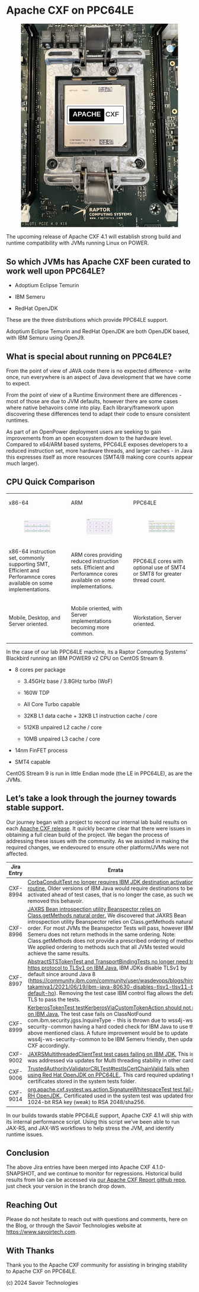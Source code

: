 # Apache CXF on PPC64LE

<figure>
<img src="./assets/images/raptor-computing-systems-blackbird-power.png"
alt="POWER" />
</figure>

The upcoming release of Apache CXF 4.1 will establish strong build and
runtime compatibility with JVMs running Linux on POWER.

## So which JVMs has Apache CXF been curated to work well upon PPC64LE?

- Adoptium Eclipse Temurin

- IBM Semeru

- RedHat OpenJDK

These are the three distributions which provide PPC64LE support.

Adoptium Eclipse Temurin and RedHat OpenJDK are both OpenJDK based, with
IBM Semuru using OpenJ9.

## What is special about running on PPC64LE?

From the point of view of JAVA code there is no expected difference -
write once, run everywhere is an aspect of Java development that we have
come to expect.

From the point of view of a Runtime Environment there are differences -
most of those are due to JVM defaults, however there are some cases
where native behavoirs come into play. Each library/framework upon
discovering these differences tend to adapt their code to ensure
consistent runtimes.

As part of an OpenPower deployment users are seeking to gain
improvements from an open ecosystem down to the hardware level. Compared
to x64/ARM based systems, PPC64LE exposes developers to a reduced
instruction set, more hardware threads, and larger caches - in Java this
expresses itself as more resources (SMT4/8 making core counts appear
much larger).

## CPU Quick Comparison

<table>
<colgroup>
<col style="width: 33%" />
<col style="width: 33%" />
<col style="width: 33%" />
</colgroup>
<tbody>
<tr>
<td style="text-align: left;"><p>x86-64</p></td>
<td style="text-align: left;"><p>ARM</p></td>
<td style="text-align: left;"><p>PPC64LE</p></td>
</tr>
<tr>
<td style="text-align: left;"><figure>
<img src="./assets/images/x64.png" alt="x64" />
</figure></td>
<td style="text-align: left;"><figure>
<img src="./assets/images/arm.png" alt="arm" />
</figure></td>
<td style="text-align: left;"><figure>
<img src="./assets/images/power.png" alt="power" />
</figure></td>
</tr>
<tr>
<td style="text-align: left;"><p>x86-64 instruction set, commonly
supporting SMT, Efficient and Perforamnce cores available on some
implementations.</p></td>
<td style="text-align: left;"><p>ARM cores providing reduced instruction
sets. Efficient and Perforamnce cores available on some
implementations.</p></td>
<td style="text-align: left;"><p>PPC64LE cores with optional use of SMT4
or SMT8 for greater thread count.</p></td>
</tr>
<tr>
<td style="text-align: left;"><p>Mobile, Desktop, and Server
oriented.</p></td>
<td style="text-align: left;"><p>Mobile oriented, with Server
implementations becoming more common.</p></td>
<td style="text-align: left;"><p>Workstation, Server oriented.</p></td>
</tr>
</tbody>
</table>

In the case of our lab PPC64LE machine, its a Raptor Computing Systems'
Blackbird running an IBM POWER9 v2 CPU on CentOS Stream 9.

- 8 cores per package

  - 3.45GHz base / 3.8GHz turbo (WoF)

  - 160W TDP

  - All Core Turbo capable

  - 32KB L1 data cache + 32KB L1 instruction cache / core

  - 512KB unpaired L2 cache / core

  - 10MB unpaired L3 cache / core

- 14nm FinFET process

- SMT4 capable

CentOS Stream 9 is run in little Endian mode (the LE in PPC64LE), as are
the JVMs.

## Let’s take a look through the journey towards stable support.

Our journey began with a project to record our internal lab build
results on each [Apache CXF
release](https://github.com/savoirtech/apache-cxf-report). It quickly
became clear that there were issues in obtaining a full clean build of
the project. We began the process of addressing these issues with the
community. As we assisted in making the required changes, we endevoured
to ensure other platform/JVMs were not affected.

| Jira Entry | Errata |
|----|----|
| CXF-8994 | [CorbaConduitTest no longer requires IBM JDK destination activation routine.](https://issues.apache.org/jira/browse/CXF-8994) Older versions of IBM Java would require destinations to be activated ahead of test cases, that is no longer the case, as such we removed this behavoir. |
| CXF-8996 | [JAXRS Bean introspection utility Beanspector relies on Class.getMethods natural order.](https://issues.apache.org/jira/browse/CXF-8996) We discovered that JAXRS Bean introspection utility Beanspector relies on Class.getMethods natural order. For most JVMs the Beanspector Tests will pass, however IBM Semeru does not return methods in the same ordering. Note: Class.getMethods does not provide a prescribed ordering of methods. We applied ordering to methods such that all JVMs tested would achieve the same results. |
| CXF-8997 | [AbstractSTSTokenTest and TransportBindingTests no longer need to set https protocol to TLSv1 on IBM Java.](https://issues.apache.org/jira/browse/CXF-8997) IBM JDKs disable TLSv1 by default since around Java 8 (<https://community.ibm.com/community/user/wasdevops/blogs/hiroko-takamiya1/2021/06/19/ibm-java-80630-disables-tlsv1-tlsv11-by-default-ho>). Removing the test case IBM control flag allows the default TLS to pass the tests. |
| CXF-8999 | [KerberosTokenTest testKerberosViaCustomTokenAction should not run on IBM Java.](https://issues.apache.org/jira/browse/CXF-8999) The test case fails on ClassNotFound com.ibm.security.jgss.InquireType - this is thrown due to wss4j-ws-security-common having a hard coded check for IBM Java to use the above mentioned class. A future improvement would be to update wss4j-ws-security-common to be IBM Semeru friendly, then update CXF accordingly. |
| CXF-9002 | [JAXRSMultithreadedClientTest test cases failing on IBM JDK.](https://issues.apache.org/jira/browse/CXF-9002) This is was addressed via updates for Multi threading stability in other cards. |
| CXF-9006 | [TrustedAuthorityValidatorCRLTest#testIsCertChainValid fails when using Red Hat OpenJDK on PPC64LE.](https://issues.apache.org/jira/browse/CXF-9006). This card required updating the certificates stored in the system tests folder. |
| CXF-9014 | [org.apache.cxf.systest.ws.action.SignatureWhitespaceTest test fail on RH OpenJDK.](https://issues.apache.org/jira/browse/CXF-9014). Certificated used in the system test was updated from 1024-bit RSA key (weak) to RSA 2048/sha256. |

In our builds towards stable PPC64LE support, Apache CXF 4.1 will ship
with its internal performance script. Using this script we’ve been able
to run JAX-RS, and JAX-WS workflows to help stress the JVM, and identify
runtime issues.

## Conclusion

The above Jira entries have been merged into Apache CXF 4.1.0-SNAPSHOT,
and we continue to monitor for regressions. Historical build results
from lab can be accessed via [our Apache CXF Report github
repo](https://github.com/savoirtech/apache-cxf-report), just check your
version in the branch drop down.

## Reaching Out

Please do not hesitate to reach out with questions and comments, here on
the Blog, or through the Savoir Technologies website at
<https://www.savoirtech.com>.

## With Thanks

Thank you to the Apache CXF community for assisting in bringing
stability to Apache CXF on PPC64LE.

\(c\) 2024 Savoir Technologies
